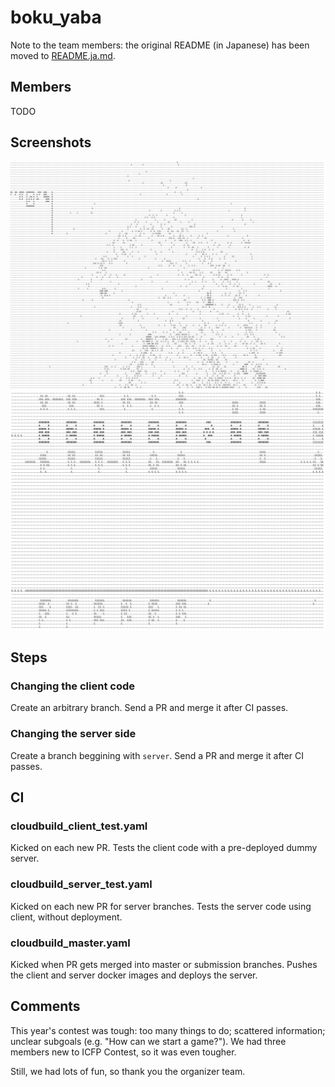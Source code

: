 # boku_yaba

Note to the team members: the original README (in Japanese) has been moved
to [README.ja.md](./README.ja.md).

## Members

TODO

## Screenshots

![Screenshot #1](screenshots/screenshot1.png)
![Screenshot #2](screenshots/screenshot2.png)

## Steps

### Changing the client code

Create an arbitrary branch.
Send a PR and merge it after CI passes.

### Changing the server side

Create a branch beggining with `server`.
Send a PR and merge it after CI passes.

## CI

### cloudbuild_client_test.yaml

Kicked on each new PR.
Tests the client code with a pre-deployed dummy server.

### cloudbuild_server_test.yaml

Kicked on each new PR for server branches.
Tests the server code using client, without deployment.

### cloudbuild_master.yaml

Kicked when PR gets merged into master or submission branches.
Pushes the client and server docker images and deploys the server.

## Comments

This year's contest was tough: too many things to do; scattered information;
unclear subgoals (e.g. "How can we start a game?"). We had three members new
to ICFP Contest, so it was even tougher.

Still, we had lots of fun, so thank you the organizer team.
